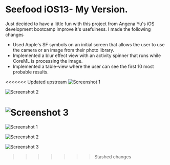 #  Seefood iOS13- My Version. 

Just decided to have a little fun with this project from Angena Yu's iOS development bootcamp improve it's usefulness. I made the following changes

* Used Apple's SF symbols on an initial screen that allows the user to use the camera or an image from their photo library.
* Implemented a blur effect view with an activity spinner that runs while CoreML is processing the image.
* Implemented a table-view where the user can see the first 10 most probable results. 

<<<<<<< Updated upstream
![Screenshot 1](Screenshots/screenshot1.png)

![Screenshot 2](Screenshots/screenshot2.png)

![Screenshot 3](Screenshots/screenshot3.png)
=======
![Screenshot 1](Screenshots/Screenshot1.png)

![Screenshot 2](Screenshots/Screenshot2.png)

![Screenshot 3](Screenshots/Screenshot3.png)
>>>>>>> Stashed changes

